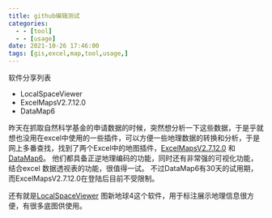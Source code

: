 ```yaml
---
title: github编辑测试
categories:
  - - [tool]
  - - [usage]
date: 2021-10-26 17:46:00
tags: [gis,excel,map,tool,usage,]
---
```



软件分享列表
- LocalSpaceViewer
- ExcelMapsV2.7.12.0
- DataMap6


<!-- more -->


昨天在抓取自然科学基金的申请数据的时候，突然想分析一下这些数据，于是乎就想也没用在excel中使用的一些插件，可以方便一些地理数据的转换和分析，于是网上多番查找，找到了两个Excel中的地图插件，[ExcelMapsV2.7.12.0](http://www.gis9.com/Index.html) 和 [DataMap6](https://zhuanlan.zhihu.com/p/30698158)。
他们都具备正逆地理编码的功能，同时还有非常强的可视化功能，结合excel 数据透视表的功能，很值得一试。
不过DataMap6有30天的试用期，而ExcelMapsV2.7.12.0在登陆后目前不受限制。


还有就是[LocalSpaceViewer](http://www.locaspace.cn/) 图新地球4这个软件，用于标注展示地理信息很方便，有很多底图供使用。
